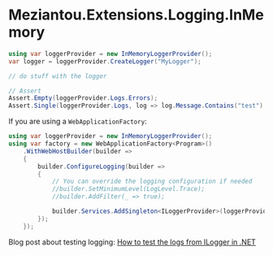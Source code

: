 ﻿# Meziantou.Extensions.Logging.InMemory

```c#
using var loggerProvider = new InMemoryLoggerProvider();
var logger = loggerProvider.CreateLogger("MyLogger");

// do stuff with the logger

// Assert
Assert.Empty(loggerProvider.Logs.Errors);
Assert.Single(loggerProvider.Logs, log => log.Message.Contains("test") && log.EventId.Id == 1);
```

If you are using a `WebApplicationFactory`:

```c#
using var loggerProvider = new InMemoryLoggerProvider();
using var factory = new WebApplicationFactory<Program>()
    .WithWebHostBuilder(builder =>
    {
        builder.ConfigureLogging(builder =>
        {
            // You can override the logging configuration if needed
            //builder.SetMinimumLevel(LogLevel.Trace);
            //builder.AddFilter(_ => true);

            builder.Services.AddSingleton<ILoggerProvider>(loggerProvider);
        });
    });
```

Blog post about testing logging: [How to test the logs from ILogger in .NET](https://www.meziantou.net/how-to-test-the-logs-from-ilogger-in-dotnet.htm)